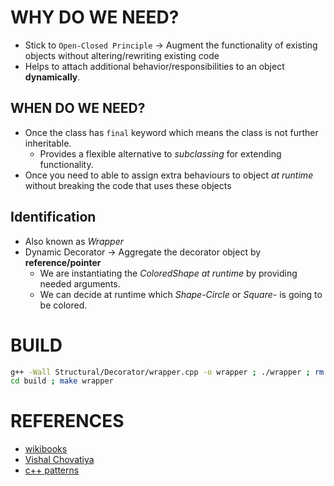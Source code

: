 # WHY DO WE NEED?
+ Stick to `Open-Closed Principle` &rarr; Augment the functionality of existing objects without altering/rewriting existing code
+ Helps to attach additional behavior/responsibilities to an object __dynamically__.

## WHEN DO WE NEED?
+ Once the class has `final` keyword which means the class is not further inheritable.
    + Provides a flexible alternative to *subclassing* for extending functionality.
+ Once you need to able to assign extra behaviours to object *at runtime* without breaking the code that uses these objects

## Identification
+ Also known as _Wrapper_
+ Dynamic Decorator &rarr; Aggregate the decorator object by __reference/pointer__
    + We are instantiating the *ColoredShape at runtime* by providing needed arguments.
    + We can decide at runtime which *Shape*-*Circle* or *Square*- is going to be colored.

# BUILD
```bash
g++ -Wall Structural/Decorator/wrapper.cpp -o wrapper ; ./wrapper ; rm -rf wrapper
cd build ; make wrapper
```


# REFERENCES
+ [wikibooks](https://en.wikibooks.org/wiki/C%2B%2B_Programming/Code/Design_Patterns#Decorator)
+ [Vishal Chovatiya](http://www.vishalchovatiya.com/decorator-design-pattern-in-modern-cpp/)
+ [c++ patterns](https://cpppatterns.com/patterns/decorator.html)
